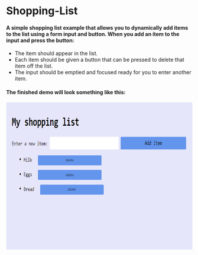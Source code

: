 # Shopping-List

#### A simple shopping list example that allows you to dynamically add items to the list using a form input and button. When you add an item to the input and press the button:

- The item should appear in the list.
- Each item should be given a button that can be pressed to delete that item off the list.
- The input should be emptied and focused ready for you to enter another item.

#### The finished demo will look something like this:

<img src="/img/SL.png" width=791px height=397px>
